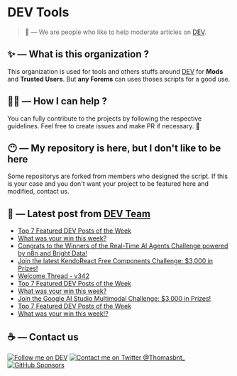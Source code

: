 # DEV Tools

> 🔧 — We are people who like to help moderate articles on [DEV](https://dev.to).

## ✨ — What is this organization ?

This organization is used for tools and others stuffs around [DEV](https://dev.to) for **Mods** and **Trusted Users**. But __any Forems__ can uses thoses scripts for a good use.


## 💪🏼 — How I can help ?

You can fully contribute to the projects by following the respective guidelines. Feel free to create issues and make PR if necessary. 🎉

## 😶 — My repository is here, but I don't like to be here

Some repositorys are forked from members who designed the script. If this is your case and you don't want your project to be featured here and modified, contact us.

## 📝 — Latest post from [DEV Team](https://dev.to/devteam)

<!-- BLOG-POST-LIST:START -->
- [Top 7 Featured DEV Posts of the Week](https://dev.to/devteam/top-7-featured-dev-posts-of-the-week-5e1)
- [What was your win this week?](https://dev.to/devteam/what-was-your-win-this-week-2d93)
- [Congrats to the Winners of the Real-Time AI Agents Challenge powered by n8n and Bright Data!](https://dev.to/devteam/congrats-to-the-winners-of-the-real-time-ai-agents-challenge-powered-by-n8n-and-bright-data-104c)
- [Join the latest KendoReact Free Components Challenge: $3,000 in Prizes!](https://dev.to/devteam/join-the-latest-kendoreact-free-components-challenge-3000-in-prizes-4fch)
- [Welcome Thread - v342](https://dev.to/devteam/welcome-thread-v342-20be)
- [Top 7 Featured DEV Posts of the Week](https://dev.to/devteam/top-7-featured-dev-posts-of-the-week-1fea)
- [What was your win this week?](https://dev.to/devteam/what-was-your-win-this-week-2ag0)
- [Join the Google AI Studio Multimodal Challenge: $3,000 in Prizes!](https://dev.to/devteam/join-the-google-ai-studio-multimodal-challenge-3000-in-prizes-58g)
- [Top 7 Featured DEV Posts of the Week](https://dev.to/devteam/top-7-featured-dev-posts-of-the-week-4hd4)
- [What was your win this week!?](https://dev.to/devteam/what-was-your-win-this-week-4ka)
<!-- BLOG-POST-LIST:END -->


## ☕ — Contact us

[![Follow me on DEV](https://img.shields.io/badge/dev.to-%2308090A.svg?&style=for-the-badge&logo=dev.to&logoColor=white&alt=devto)](https://dev.to/thomasbnt)
[![Contact me on Twitter @Thomasbnt_](https://img.shields.io/badge/Contact%20me%20on%20Twitter-%231DA1F2.svg?&style=for-the-badge&logo=twitter&logoColor=white&alt=twitter)](https://twitter.com/messages/1142357270-1142357270?text=Hello,%20I%20contact%20you%20from%20devtotools%20&recipient_id=1142357270) [![GitHub Sponsors](https://img.shields.io/badge/Sponsor%20me-%23EA54AE.svg?&style=for-the-badge&logo=github-sponsors&logoColor=white)](https://github.com/sponsors/thomasbnt)


